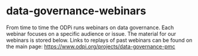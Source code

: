# data-governance-webinars

From time to time the ODPi runs webinars on data governance.  Each webinar focuses on a specific audience or issue.  The material for our webinars is stored below.  Links to replays of past webinars can be found on the main page: https://www.odpi.org/projects/data-governance-pmc
